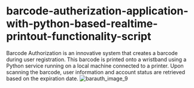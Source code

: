 # barcode-autherization-application-with-python-based-realtime-printout-functionality-script
Barcode Authorization is an innovative system that creates a barcode during user registration. This barcode is printed onto a wristband using a Python service running on a local machine connected to a printer. Upon scanning the barcode, user information and account status are retrieved based on the expiration date. 
![barauth_image_9](https://github.com/user-attachments/assets/8fe24335-8550-4965-838c-b186690ecbe5)
